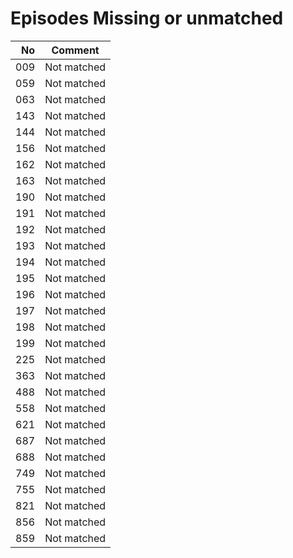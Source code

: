 # Episodes Missing or unmatched

|   No | Comment     |
| ---: | ----------- |
|  009 | Not matched |
|  059 | Not matched |
|  063 | Not matched |
|  143 | Not matched |
|  144 | Not matched |
|  156 | Not matched |
|  162 | Not matched |
|  163 | Not matched |
|  190 | Not matched |
|  191 | Not matched |
|  192 | Not matched |
|  193 | Not matched |
|  194 | Not matched |
|  195 | Not matched |
|  196 | Not matched |
|  197 | Not matched |
|  198 | Not matched |
|  199 | Not matched |
|  225 | Not matched |
|  363 | Not matched |
|  488 | Not matched |
|  558 | Not matched |
|  621 | Not matched |
|  687 | Not matched |
|  688 | Not matched |
|  749 | Not matched |
|  755 | Not matched |
|  821 | Not matched |
|  856 | Not matched |
|  859 | Not matched |

